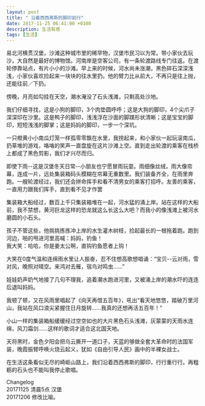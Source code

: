 ```yaml
---
layout: post
title: " 沿着西西弗斯的脚印前行"
date: 2017-11-25 06:41:00 +0100
description: 生活有感
tags: [生活]
---
```


易北河横贯汉堡，沙滩这种城市里的稀罕物，汉堡市民习以为常。带小家伙去玩沙，大自然是最好的博物馆。河南岸是空客公司，有一条轮渡路线专门往返。在渡轮停靠站点，有片小小的沙滩。早上来的时候，河水尚未涨潮，黑色碎石深深浅浅，小家伙喜欢捡起来一块块的往水里扔。他的臂力比从前大，不再只是往上抛，还能往前／下扔。         
         
傍晚，月亮如勾挂在天空，潮水淹没了石头浅滩，只剩高处沙地。   

我们仔细寻找，这是小狗的脚印，3个肉垫圆呼呼；这是大狗的脚印，4个尖爪子深深印在沙里。这是鸭子的脚印，浅浅浮在沙面的脚蹼形状清晰；这是宝宝的脚印，短短浅浅的脚掌；这是妈妈的脚印，一步一个深坑。    

一只橙黄小小南瓜灯笼一样孤零零飘在水里，我捞起来，和小家伙一起玩滚南瓜，扔草堆的游戏，咯咯的笑声一直盘旋在这片沙滩上空。直到走出轮渡的乘客在栈桥上都成了黑色剪影，我们才兴尽而归。    

即使下雨--这是汉堡冬天日常--小朋友也宁愿冒雨玩耍。雨细像丝绒，雨大像帘幕，连成一片，远处集装箱码头模糊在帘幕无重数里。我们装备齐全，在雨里奔跑。一艘轮渡经过，我们还会拼命挥手和看不清男女的乘客打招呼。友善的乘客，一直用力跟我们挥手，直到看不见才作罢    

集装箱大船经过，数百上千只集装箱堆在一起，河水猛的涌上岸。站在这样的大船前，我不禁想，黄河巨龙这样的恐龙就这么长这么大吧？而我小的像浅滩上被河水磨圆的小石头。     

孩子不管这些，他挑挑拣拣冲上岸的水生灌木树枝，捡起最长的一根拖着跑。跑到河边，啪的甩进河里高喊：妈妈，钓鱼！    
我大笑：哈哈，你是姜太公啊，直钩钓鱼愿者上钩！    

大笑在0度气温和连绵雨水里让人振奋，忍不住想高歌想唱诵：“宝贝--云对雨，雪对风，晚照对晴空。来鸿对去雁，宿鸟对鸣虫……”    

娃娃奶声奶气地接了几句不理我，追着潮水跑进河里，又被涌上岸的潮水吓的连连后退叫妈妈。    

我顿了顿，又在风雨里唱起了《向天再借五百年》，吼出“看天地悠悠，踏破万里河山，我站在风口浪尖紧握住日月旋转……我真的还想再活五百年！"    

小山一样的集装箱船缓缓经过空空如也的大片黑色石头浅滩，灰蒙蒙的天雨水连绵，风刀霜剑……这样的歌词才适合这北国天地。     

天将黑时，金色夕阳会把乌云撕开一道口子，天蓝的够做全套大革命时的法国军装，晚霞振臂呼唤火烧云起义，犹如《自由引导人民》画中的半裸女战士。

在生活这条看似无尽的崎岖山路上，我们沿着西西弗斯的脚印，行行重行行。再粗粝的石头也不能叫我停止歌唱。    

Changelog      
20171125 清晨5点 汉堡   
20171206 修改比喻。

